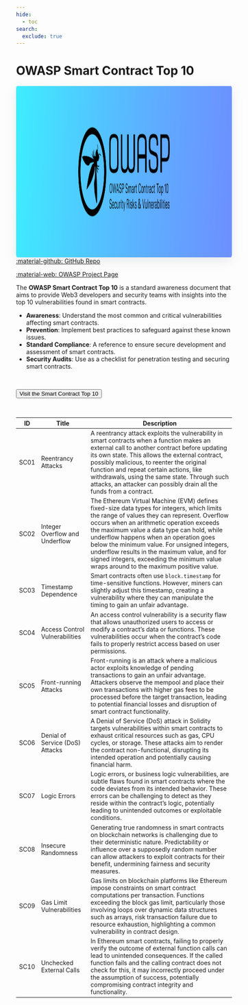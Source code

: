 ```yaml
---
hide:
  - toc
search:
  exclude: true
---
```


# OWASP Smart Contract Top 10

<img src="../assets/sctop10.png" 
     align="right" 
     style="border-radius: 3px; margin-left: 5em; box-shadow: rgba(149, 157, 165, 0.2) 0px 8px 24px;" 
     width="550px" 
     height="400px">

<a href="https://github.com/OWASP/www-project-smart-contract-top-10">:material-github: GitHub Repo</a>

<a href="https://owasp.org/www-project-smart-contract-top-10">:material-web: OWASP Project Page</a>

The **OWASP Smart Contract Top 10** is a standard awareness document that aims to provide Web3 developers and security teams with insights into the top 10 vulnerabilities found in smart contracts.

- **Awareness**: Understand the most common and critical vulnerabilities affecting smart contracts.
- **Prevention**: Implement best practices to safeguard against these known issues.
- **Standard Compliance**: A reference to ensure secure development and assessment of smart contracts.
- **Security Audits**: Use as a checklist for penetration testing and securing smart contracts.

<br>

<button class="scs-button" onclick="window.location.href='https://owasp.org/www-project-smart-contract-top-10/';"> Visit the Smart Contract Top 10</button>

<br>

| **ID**  | **Title**                           | **Description**                                                                                                                                                                                                                                  |
|---------|-------------------------------------|--------------------------------------------------------------------------------------------------------------------------------------------------------------------------------------------------------------------------------------------------|
| SC01    | Reentrancy Attacks                 | A reentrancy attack exploits the vulnerability in smart contracts when a function makes an external call to another contract before updating its own state. This allows the external contract, possibly malicious, to reenter the original function and repeat certain actions, like withdrawals, using the same state. Through such attacks, an attacker can possibly drain all the funds from a contract. |
| SC02    | Integer Overflow and Underflow     | The Ethereum Virtual Machine (EVM) defines fixed-size data types for integers, which limits the range of values they can represent. Overflow occurs when an arithmetic operation exceeds the maximum value a data type can hold, while underflow happens when an operation goes below the minimum value. For unsigned integers, underflow results in the maximum value, and for signed integers, exceeding the minimum value wraps around to the maximum positive value. |
| SC03    | Timestamp Dependence               | Smart contracts often use `block.timestamp` for time-sensitive functions. However, miners can slightly adjust this timestamp, creating a vulnerability where they can manipulate the timing to gain an unfair advantage.                         |
| SC04    | Access Control Vulnerabilities     | An access control vulnerability is a security flaw that allows unauthorized users to access or modify a contract’s data or functions. These vulnerabilities occur when the contract’s code fails to properly restrict access based on user permissions. |
| SC05    | Front-running Attacks              | Front-running is an attack where a malicious actor exploits knowledge of pending transactions to gain an unfair advantage. Attackers observe the mempool and place their own transactions with higher gas fees to be processed before the target transaction, leading to potential financial losses and disruption of smart contract functionality. |
| SC06    | Denial of Service (DoS) Attacks    | A Denial of Service (DoS) attack in Solidity targets vulnerabilities within smart contracts to exhaust critical resources such as gas, CPU cycles, or storage. These attacks aim to render the contract non-functional, disrupting its intended operation and potentially causing financial harm. |
| SC07    | Logic Errors                       | Logic errors, or business logic vulnerabilities, are subtle flaws found in smart contracts where the code deviates from its intended behavior. These errors can be challenging to detect as they reside within the contract’s logic, potentially leading to unintended outcomes or exploitable conditions. |
| SC08    | Insecure Randomness                | Generating true randomness in smart contracts on blockchain networks is challenging due to their deterministic nature. Predictability or influence over a supposedly random number can allow attackers to exploit contracts for their benefit, undermining fairness and security measures. |
| SC09    | Gas Limit Vulnerabilities          | Gas limits on blockchain platforms like Ethereum impose constraints on smart contract computations per transaction. Functions exceeding the block gas limit, particularly those involving loops over dynamic data structures such as arrays, risk transaction failure due to resource exhaustion, highlighting a common vulnerability in contract design. |
| SC10    | Unchecked External Calls           | In Ethereum smart contracts, failing to properly verify the outcome of external function calls can lead to unintended consequences. If the called function fails and the calling contract does not check for this, it may incorrectly proceed under the assumption of success, potentially compromising contract integrity and functionality. |
